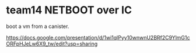 # team14 NETBOOT over IC

boot a vm from a canister.

https://docs.google.com/presentation/d/1wi1qlPyy10wnwnU2BRf2C9YlmG1cORFpHJeLw6X9_tw/edit?usp=sharing
